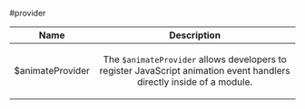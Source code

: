 
#provider

| Name | Description |
| :--: | :--: |
| $animateProvider | <p>The <code>$animateProvider</code> allows developers to register JavaScript animation event handlers directly inside of a module.</p>  |

